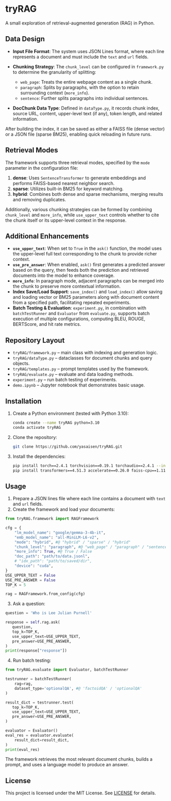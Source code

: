 # tryRAG
A small exploration of retrieval-augmented generation (RAG) in Python.

## Data Design

* **Input File Format**: The system uses JSON Lines format, where each line represents a document and must include the `text` and `url` fields.
* **Chunking Strategy**: The `chunk_level` can be configured in `framework.py` to determine the granularity of splitting:

  * `web_page`: Treats the entire webpage content as a single chunk.
  * `paragraph`: Splits by paragraphs, with the option to retain surrounding context (`more_info`).
  * `sentence`: Further splits paragraphs into individual sentences.
* **DocChunk Data Type**: Defined in `dataType.py`, it records chunk index, source URL, content, upper-level text (if any), token length, and related information.

After building the index, it can be saved as either a FAISS file (dense vector) or a JSON file (sparse BM25), enabling quick reloading in future runs.

## Retrieval Modes

The framework supports three retrieval modes, specified by the `mode` parameter in the configuration file:

1. **dense**: Uses `SentenceTransformer` to generate embeddings and performs FAISS-based nearest neighbor search.
2. **sparse**: Utilizes built-in BM25 for keyword matching.
3. **hybrid**: Combines both dense and sparse mechanisms, merging results and removing duplicates.

Additionally, various chunking strategies can be formed by combining `chunk_level` and `more_info`, while `use_upper_text` controls whether to cite the chunk itself or its upper-level context in the response.

## Additional Enhancements

* **`use_upper_text`**: When set to `True` in the `ask()` function, the model uses the upper-level full text corresponding to the chunk to provide richer context.
* **`use_pre_answer`**: When enabled, `ask()` first generates a predicted answer based on the query, then feeds both the prediction and retrieved documents into the model to enhance coverage.
* **`more_info`**: In paragraph mode, adjacent paragraphs can be merged into the chunk to preserve more contextual information.
* **Index Save/Load Support**: `save_index()` and `load_index()` allow saving and loading vector or BM25 parameters along with document content from a specified path, facilitating repeated experiments.
* **Batch Testing & Evaluation**: `experiment.py`, in combination with `batchTestRunner` and `Evaluator` from `evaluate.py`, supports batch execution of multiple configurations, computing BLEU, ROUGE, BERTScore, and hit rate metrics.

## Repository Layout

- `tryRAG/framework.py` – main class with indexing and generation logic.
- `tryRAG/dataType.py` – dataclasses for document chunks and query objects.
- `tryRAG/templates.py` – prompt templates used by the framework.
- `tryRAG/evaluate.py` – evaluate and data loading methods.
- `experiment.py` – run batch testing of experiments.
- `demo.ipynb` – Jupyter notebook that demonstrates basic usage.

## Installation
1. Create a Python environment (tested with Python 3.10):
   ```bash
   conda create --name tryRAG python=3.10
   conda activate tryRAG
   ```
2. Clone the repository:
   ```bash
   git clone https://github.com/yasaisen/tryRAG.git
   ```
3. Install the dependencies:
   ```bash
   pip install torch==2.4.1 torchvision==0.19.1 torchaudio==2.4.1 --index-url https://download.pytorch.org/whl/cu121
   pip install transformers==4.51.3 accelerate==0.26.0 faiss-cpu==1.11.0.post1 sentence-transformers==5.0.0 evaluate==0.4.5
   ```

## Usage

1. Prepare a JSON lines file where each line contains a document with `text` and `url` fields.
2. Create the framework and load your documents:

```python
from tryRAG.framework import RAGFramework

cfg = {
    "lm_model_name": "google/gemma-3-4b-it",
    "emb_model_name": "all-MiniLM-L6-v2",
    "mode": "hybrid", #@ "hybrid" / "sparse" / "hybrid"
    "chunk_level": "paragraph", #@ "web_page" / "paragraph" / "sentence"
    "more_info": True, #@ True / False
    "doc_path": "path/to/data.jsonl", 
    # "idx_path": "path/to/saved/dir",
    "device": "cuda",
}
USE_UPPER_TEXT = False
USE_PRE_ANSWER = False
TOP_K = 5

rag = RAGFramework.from_config(cfg)

```

3. Ask a question:

```python
question = 'Who is Lee Julian Purnell'

response = self.rag.ask(
   question, 
   top_k=TOP_K, 
   use_upper_text=USE_UPPER_TEXT, 
   pre_answer=USE_PRE_ANSWER, 
)
print(response["response"])
```

4. Run batch testing:

```python
from tryRAG.evaluate import Evaluator, batchTestRunner

testrunner = batchTestRunner(
    rag=rag, 
    dataset_type='optionalQA', #@ 'factoidQA' / 'optionalQA'
)

result_dict = testrunner.test(
   top_k=TOP_K, 
   use_upper_text=USE_UPPER_TEXT, 
   pre_answer=USE_PRE_ANSWER, 
)

evaluator = Evaluator()
eval_res = evaluator.evaluate(
    result_dict=result_dict,
)
print(eval_res)
```

The framework retrieves the most relevant document chunks, builds a prompt, and
uses a language model to produce an answer.

## License

This project is licensed under the MIT License. See [LICENSE](LICENSE) for details.

